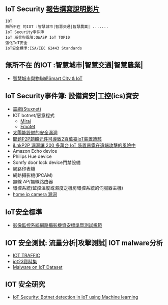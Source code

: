 ## IoT Security [報告撰寫說明影片](https://youtu.be/ZJg7byq2kNw)
```
IOT
無所不在 的IOT :智慧城市|智慧交通|智慧農業| .......
IoT Security事件簿
IoT 威脅與風險:OWASP IoT TOP10
強化IoT安全
IoT安全標準:ISA/IEC 62443 Standards
```
## 無所不在 的IOT :智慧城市|智慧交通|智慧農業|
- [智慧城市與物聯網Smart City & IoT](https://smartcity.org.tw/index.php)

## IoT Security事件簿: 設備資安|工控(ics)資安
- [震網(Stuxnet)](https://en.wikipedia.org/wiki/Stuxnet)
- IOT botnet/惡意程式
  - [Mirai](https://www.ithome.com.tw/tags/mirai) 
  - [Emotet](https://www.ithome.com.tw/news/143058)
- [太陽能設備的安全漏洞](https://www.ithome.com.tw/news/116123)
- [問題P2P韌體元件可導致2百萬臺IoT裝置遭駭](https://www.ithome.com.tw/news/130315)
- [iLnkP2P 漏洞讓 200 多萬台 IoT 裝置暴露在遠端攻擊的風險中](https://blog.trendmicro.com.tw/?p=60580)
- Amazon Echo device
- Philips Hue device
- Somfy door lock device門禁設備
- 網路印表機
- 網路攝影機(IPCAM)
- 無線 AP/無線路由器
- 環控系統(監控溫度或濕度之機房環控系統的伺服器主機)
- [home ip camera 漏洞](https://www.google.com/search?q=home+ip+camera+%E6%BC%8F%E6%B4%9E&sxsrf=ALiCzsaBbX8UYTDJok5QNnZV_j_Wy7QCmQ%3A1652929639808&ei=Z7SFYq6BMc-Dr7wPxJ2a-A0&ved=0ahUKEwju0JPgyur3AhXPwYsBHcSOBt8Q4dUDCA4&uact=5&oq=home+ip+camera+%E6%BC%8F%E6%B4%9E&gs_lcp=Cgdnd3Mtd2l6EAM6BwgAEEcQsAM6BAgjECc6BggAEB4QFjoICAAQHhAIEA06CQgAEB4QyQMQFjoFCAAQgAQ6BQgAEJECOgUIIRCgAToICCEQHhAWEB06CgghEB4QDxAWEB06BAghEBVKBAhBGABKBAhGGABQ8gVYtj9gtERoB3ABeACAAeYBiAGbDJIBBjIwLjEuMZgBAKABAcgBCMABAQ&sclient=gws-wiz)

## IoT安全標準
- [影像監控系統網路攝影機資安標準暨測試規範](https://www.taics.org.tw/userfiles/file/20170726/20170726161903_91378.pdf)

## IOT 安全測試: 流量分析|攻擊測試| IOT malware分析
- [IOT TRAFFIC](https://iotanalytics.unsw.edu.au/iottraces)
- [iot23資料集](https://www.stratosphereips.org/datasets-iot23)
- [Malware on IoT Dataset](https://www.stratosphereips.org/datasets-iot)

## IOT 安全研究
- [IoT Security: Botnet detection in IoT using Machine learning](https://arxiv.org/abs/2104.02231)

